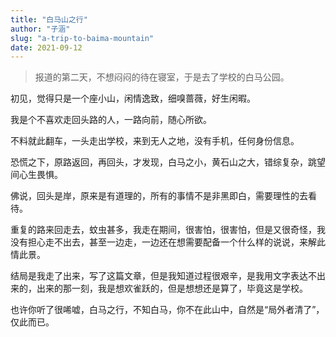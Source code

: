 ```yaml
---
title: "白马山之行"
author: "子涵"
slug: "a-trip-to-baima-mountain"
date: 2021-09-12
---
```


> 报道的第二天，不想闷闷的待在寝室，于是去了学校的白马公园。

初见，觉得只是一个座小山，闲情逸致，细嗅蔷薇，好生闲暇。

我是个不喜欢走回头路的人，一路向前，随心所欲。

不料就此翻车，一头走出学校，来到无人之地，没有手机，任何身份信息。

恐慌之下，原路返回，再回头，才发现，白马之小，黄石山之大，错综复杂，跳望间心生畏惧。

佛说，回头是岸，原来是有道理的，所有的事情不是非黑即白，需要理性的去看待。

重复的路来回走去，蚊虫甚多，我走在期间，很害怕，很害怕，但是又很奇怪，我没有担心走不出去，甚至一边走，一边还在想需要配备一个什么样的说说，来解此情此景。

结局是我走了出来，写了这篇文章，但是我知道过程很艰辛，是我用文字表达不出来的，出来的那一刻，我是想欢雀跃的，但是想想还是算了，毕竟这是学校。

也许你听了很唏嘘，白马之行，不知白马，你不在此山中，自然是“局外者清了”，仅此而已。
